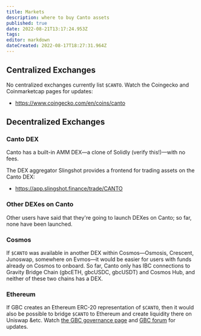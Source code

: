 ```yaml
---
title: Markets
description: where to buy Canto assets
published: true
date: 2022-08-21T13:17:24.953Z
tags: 
editor: markdown
dateCreated: 2022-08-17T18:27:31.964Z
---
```





## Centralized Exchanges
No centralized exchanges currently list `$CANTO`.
Watch the Coingecko and Coinmarketcap pages for updates:
- https://www.coingecko.com/en/coins/canto


## Decentralized Exchanges

### Canto DEX
Canto has a built-in AMM DEX—a clone of Solidly (verify this!)—with no fees.

The DEX aggregator Slingshot provides a frontend for trading assets on the Canto DEX:
- https://app.slingshot.finance/trade/CANTO

### Other DEXes on Canto
Other users have said that they're going to launch DEXes on Canto; so far, none have been launched.

### Cosmos
If `$CANTO` was available in another DEX within Cosmos—Osmosis, Crescent, Junoswap, somewhere on Evmos—it would be easier for users with funds already on Cosmos to onboard.  So far, Canto only has IBC connections to Gravity Bridge Chain (gbcETH, gbcUSDC, gbcUSDT) and Cosmos Hub, and neither of these two chains has a DEX.

### Ethereum
If GBC creates an Ethereum ERC-20 representation of `$CANTO`, then it would also be possible to bridge `$CANTO` to Ethereum and create liquidity there on Uniswap &etc.  Watch [the GBC governance page](https://www.mintscan.io/gravity-bridge/proposals) and [GBC forum](https://commonwealth.im/gravity-bridge/) for updates.